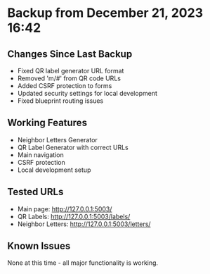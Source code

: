 # Backup from December 21, 2023 16:42

## Changes Since Last Backup
- Fixed QR label generator URL format
- Removed 'm/#' from QR code URLs
- Added CSRF protection to forms
- Updated security settings for local development
- Fixed blueprint routing issues

## Working Features
- Neighbor Letters Generator
- QR Label Generator with correct URLs
- Main navigation
- CSRF protection
- Local development setup

## Tested URLs
- Main page: http://127.0.0.1:5003/
- QR Labels: http://127.0.0.1:5003/labels/
- Neighbor Letters: http://127.0.0.1:5003/letters/

## Known Issues
None at this time - all major functionality is working.
